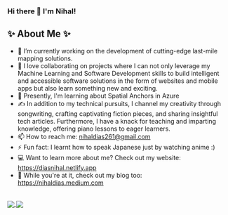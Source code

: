 ### Hi there 👋 I'm Nihal!


## ✨ About Me ✨

- 🔭 I’m currently working on the development of cutting-edge last-mile mapping solutions.
- 👯 I love collaborating on projects where I can not only leverage my Machine Learning and Software Development skills to build intelligent and accessible software solutions in the form of websites and mobile apps but also learn something new and exciting.
- 🌱 Presently, I'm learning about Spatial Anchors in Azure
- ✍️ In addition to my technical pursuits, I channel my creativity through songwriting, crafting captivating fiction pieces, and sharing insightful tech articles. Furthermore, I have a knack for teaching and imparting knowledge, offering piano lessons to eager learners.
- 📫 How to reach me: nihaldias261@gmail.com
- ⚡ Fun fact: I learnt how to speak Japanese just by watching anime :)
- 💻 Want to learn more about me? Check out my website: https://diasnihal.netlify.app
- 📕 While you're at it, check out my blog too: https://nihaldias.medium.com

<br>

<a href="https://github-readme-stats.vercel.app/api?username=nrd26&count_private=true&show_icons=true&theme=chartreuse-dark">
  <img align="center" src="https://github-readme-stats.vercel.app/api?username=nrd26&count_private=true&show_icons=true&theme=chartreuse-dark" />
</a>

<a href="https://github-readme-stats.vercel.app/api/top-langs/?username=nrd26&layout=compact&theme=algolia">
  <img align="center" src="https://github-readme-stats.vercel.app/api/top-langs/?username=nrd26&count_private=true&layout=compact&theme=chartreuse-dark" />
</a>

<!-- - <br><br><br>
&nbsp;&nbsp;&nbsp;&nbsp;&nbsp;&nbsp;&nbsp;&nbsp;&nbsp;&nbsp;&nbsp;&nbsp;&nbsp;&nbsp;&nbsp;&nbsp;&nbsp;&nbsp;&nbsp;&nbsp;&nbsp;&nbsp;&nbsp;&nbsp;
<a href="https://github-profile-trophy.vercel.app/?username=nrd26&theme=juicyfresh&no-bg=true">
  <img align="center" src="https://github-profile-trophy.vercel.app/?username=nrd26&theme=juicyfresh&no-bg=true" />
</a>     - -->
